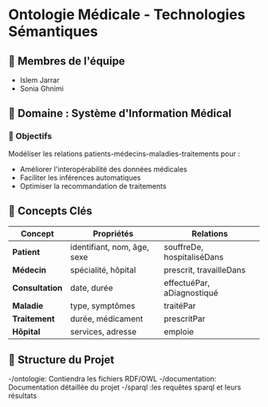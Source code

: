 # Ontologie Médicale - Technologies Sémantiques

## 👥 Membres de l'équipe
- Islem Jarrar
- Sonia Ghnimi

## 🏥 Domaine : Système d'Information Médical

### 📌 Objectifs
Modéliser les relations patients-médecins-maladies-traitements pour :
- Améliorer l'interopérabilité des données médicales
- Faciliter les inférences automatiques
- Optimiser la recommandation de traitements

## 🧠 Concepts Clés
| Concept        | Propriétés                          | Relations                     |
|----------------|-------------------------------------|-------------------------------|
| **Patient**    | identifiant, nom, âge, sexe        | souffreDe, hospitaliséDans   |
| **Médecin**    | spécialité, hôpital                | prescrit, travailleDans       |
| **Consultation**| date, durée                        | effectuéPar, aDiagnostiqué   |
| **Maladie**    | type, symptômes                    | traitéPar                    |
| **Traitement** | durée, médicament                  | prescritPar                  |
| **Hôpital**    | services, adresse                  | emploie                      |

## 📂 Structure du Projet
-/ontologie: Contiendra les fichiers RDF/OWL
-/documentation: Documentation détaillée du projet
-/sparql :les requêtes sparql et leurs résultats

